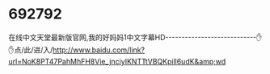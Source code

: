 # 692792
在线中文天堂最新版官网,我的好妈妈1中文字幕HD----------------------------✋✋点/此/进/入/http://www.baidu.com/link?url=NoK8PT47PahMhFH8Vie_jnciyIKNTTtVBQKpill6udK&amp;wd
